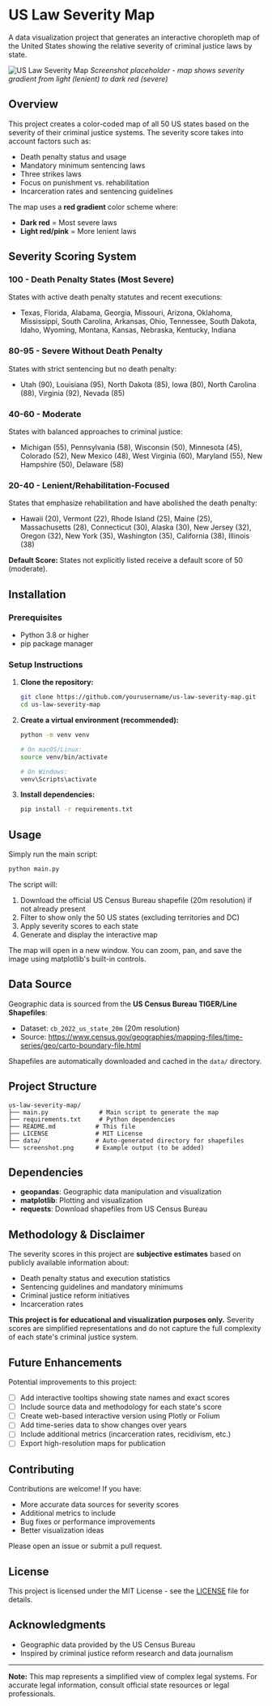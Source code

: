 # US Law Severity Map

A data visualization project that generates an interactive choropleth map of the United States showing the relative severity of criminal justice laws by state.

![US Law Severity Map](screenshot.png)
*Screenshot placeholder - map shows severity gradient from light (lenient) to dark red (severe)*

## Overview

This project creates a color-coded map of all 50 US states based on the severity of their criminal justice systems. The severity score takes into account factors such as:

- Death penalty status and usage
- Mandatory minimum sentencing laws
- Three strikes laws
- Focus on punishment vs. rehabilitation
- Incarceration rates and sentencing guidelines

The map uses a **red gradient** color scheme where:
- **Dark red** = Most severe laws
- **Light red/pink** = More lenient laws

## Severity Scoring System

### 100 - Death Penalty States (Most Severe)
States with active death penalty statutes and recent executions:
- Texas, Florida, Alabama, Georgia, Missouri, Arizona, Oklahoma, Mississippi, South Carolina, Arkansas, Ohio, Tennessee, South Dakota, Idaho, Wyoming, Montana, Kansas, Nebraska, Kentucky, Indiana

### 80-95 - Severe Without Death Penalty
States with strict sentencing but no death penalty:
- Utah (90), Louisiana (95), North Dakota (85), Iowa (80), North Carolina (88), Virginia (92), Nevada (85)

### 40-60 - Moderate
States with balanced approaches to criminal justice:
- Michigan (55), Pennsylvania (58), Wisconsin (50), Minnesota (45), Colorado (52), New Mexico (48), West Virginia (60), Maryland (55), New Hampshire (50), Delaware (58)

### 20-40 - Lenient/Rehabilitation-Focused
States that emphasize rehabilitation and have abolished the death penalty:
- Hawaii (20), Vermont (22), Rhode Island (25), Maine (25), Massachusetts (28), Connecticut (30), Alaska (30), New Jersey (32), Oregon (32), New York (35), Washington (35), California (38), Illinois (38)

**Default Score:** States not explicitly listed receive a default score of 50 (moderate).

## Installation

### Prerequisites
- Python 3.8 or higher
- pip package manager

### Setup Instructions

1. **Clone the repository:**
   ```bash
   git clone https://github.com/yourusername/us-law-severity-map.git
   cd us-law-severity-map
   ```

2. **Create a virtual environment (recommended):**
   ```bash
   python -m venv venv

   # On macOS/Linux:
   source venv/bin/activate

   # On Windows:
   venv\Scripts\activate
   ```

3. **Install dependencies:**
   ```bash
   pip install -r requirements.txt
   ```

## Usage

Simply run the main script:

```bash
python main.py
```

The script will:
1. Download the official US Census Bureau shapefile (20m resolution) if not already present
2. Filter to show only the 50 US states (excluding territories and DC)
3. Apply severity scores to each state
4. Generate and display the interactive map

The map will open in a new window. You can zoom, pan, and save the image using matplotlib's built-in controls.

## Data Source

Geographic data is sourced from the **US Census Bureau TIGER/Line Shapefiles**:
- Dataset: `cb_2022_us_state_20m` (20m resolution)
- Source: https://www.census.gov/geographies/mapping-files/time-series/geo/carto-boundary-file.html

Shapefiles are automatically downloaded and cached in the `data/` directory.

## Project Structure

```
us-law-severity-map/
├── main.py              # Main script to generate the map
├── requirements.txt     # Python dependencies
├── README.md           # This file
├── LICENSE             # MIT License
├── data/               # Auto-generated directory for shapefiles
└── screenshot.png      # Example output (to be added)
```

## Dependencies

- **geopandas**: Geographic data manipulation and visualization
- **matplotlib**: Plotting and visualization
- **requests**: Download shapefiles from US Census Bureau

## Methodology & Disclaimer

The severity scores in this project are **subjective estimates** based on publicly available information about:
- Death penalty status and execution statistics
- Sentencing guidelines and mandatory minimums
- Criminal justice reform initiatives
- Incarceration rates

**This project is for educational and visualization purposes only.** Severity scores are simplified representations and do not capture the full complexity of each state's criminal justice system.

## Future Enhancements

Potential improvements to this project:
- [ ] Add interactive tooltips showing state names and exact scores
- [ ] Include source data and methodology for each state's score
- [ ] Create web-based interactive version using Plotly or Folium
- [ ] Add time-series data to show changes over years
- [ ] Include additional metrics (incarceration rates, recidivism, etc.)
- [ ] Export high-resolution maps for publication

## Contributing

Contributions are welcome! If you have:
- More accurate data sources for severity scores
- Additional metrics to include
- Bug fixes or performance improvements
- Better visualization ideas

Please open an issue or submit a pull request.

## License

This project is licensed under the MIT License - see the [LICENSE](LICENSE) file for details.

## Acknowledgments

- Geographic data provided by the US Census Bureau
- Inspired by criminal justice reform research and data journalism

---

**Note:** This map represents a simplified view of complex legal systems. For accurate legal information, consult official state resources or legal professionals.
